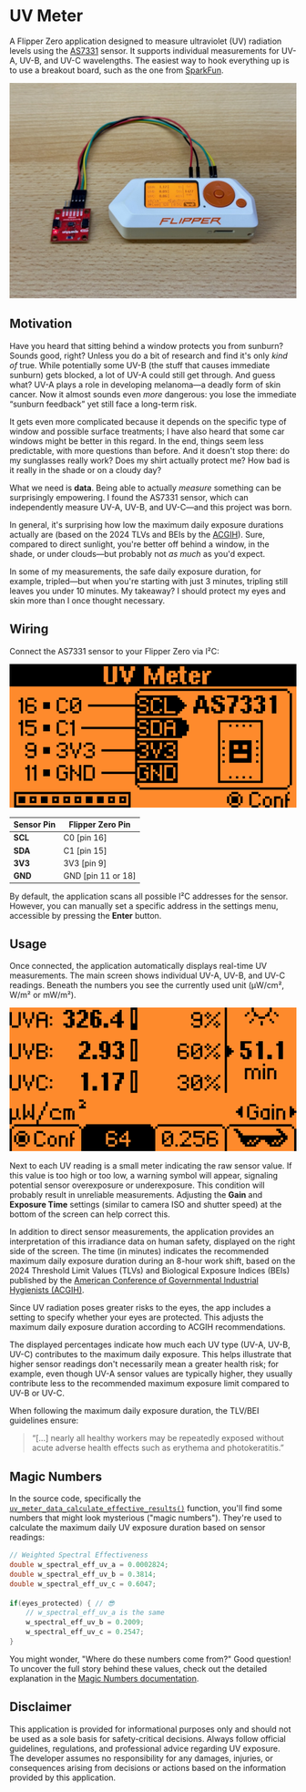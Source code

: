 # UV Meter

A Flipper Zero application designed to measure ultraviolet (UV) radiation levels using the [AS7331](https://ams-osram.com/products/sensor-solutions/ambient-light-color-spectral-proximity-sensors/ams-as7331-spectral-uv-sensor) sensor. It supports individual measurements for UV-A, UV-B, and UV-C wavelengths. The easiest way to hook everything up is to use a breakout board, such as the one from [SparkFun](https://www.sparkfun.com/sparkfun-spectral-uv-sensor-as7331-qwiic.html).

![wiring](images/flipper_with_sensor.jpeg)



## Motivation

Have you heard that sitting behind a window protects you from sunburn? Sounds good, right? Unless you do a bit of research and find it's only *kind of* true. While potentially some UV-B (the stuff that causes immediate sunburn) gets blocked, a lot of UV-A could still get through. And guess what? UV-A plays a role in developing melanoma—a deadly form of skin cancer. Now it almost sounds even *more* dangerous: you lose the immediate “sunburn feedback” yet still face a long-term risk.

It gets even more complicated because it depends on the specific type of window and possible surface treatments; I have also heard that some car windows might be better in this regard. In the end, things seem less predictable, with more questions than before. And it doesn't stop there: do my sunglasses really work? Does my shirt actually protect me? How bad is it really in the shade or on a cloudy day?

What we need is **data**. Being able to actually *measure* something can be surprisingly empowering. I found the AS7331 sensor, which can independently measure UV-A, UV-B, and UV-C—and this project was born.

In general, it's surprising how low the maximum daily exposure durations actually are (based on the 2024 TLVs and BEIs by the [ACGIH](https://en.wikipedia.org/wiki/American_Conference_of_Governmental_Industrial_Hygienists)). Sure, compared to direct sunlight, you're better off behind a window, in the shade, or under clouds—but probably not *as much* as you'd expect.

In some of my measurements, the safe daily exposure duration, for example, tripled—but when you're starting with just 3 minutes, tripling still leaves you under 10 minutes. My takeaway? I should protect my eyes and skin more than I once thought necessary.



## Wiring

Connect the AS7331 sensor to your Flipper Zero via I²C:

![wiring](screenshots/wiring.png)

| Sensor Pin | Flipper Zero Pin   |
|------------|--------------------|
| **SCL**    | C0 [pin 16]        |
| **SDA**    | C1 [pin 15]        |
| **3V3**    | 3V3 [pin 9]        |
| **GND**    | GND [pin 11 or 18] |

By default, the application scans all possible I²C addresses for the sensor. However, you can manually set a specific address in the settings menu, accessible by pressing the **Enter** button.



## Usage

Once connected, the application automatically displays real-time UV measurements. The main screen shows individual UV-A, UV-B, and UV-C readings. Beneath the numbers you see the currently used unit (µW/cm², W/m² or mW/m²).

![wiring](screenshots/data_1.png)

Next to each UV reading is a small meter indicating the raw sensor value. If this value is too high or too low, a warning symbol will appear, signaling potential sensor overexposure or underexposure. This condition will probably result in unreliable measurements. Adjusting the **Gain** and **Exposure Time** settings (similar to camera ISO and shutter speed) at the bottom of the screen can help correct this.

In addition to direct sensor measurements, the application provides an interpretation of this irradiance data on human safety, displayed on the right side of the screen. The time (in minutes) indicates the recommended maximum daily exposure duration during an 8-hour work shift, based on the 2024 Threshold Limit Values (TLVs) and Biological Exposure Indices (BEIs) published by the [American Conference of Governmental Industrial Hygienists (ACGIH)](https://en.wikipedia.org/wiki/American_Conference_of_Governmental_Industrial_Hygienists).

Since UV radiation poses greater risks to the eyes, the app includes a setting to specify whether your eyes are protected. This adjusts the maximum daily exposure duration according to ACGIH recommendations.

The displayed percentages indicate how much each UV type (UV-A, UV-B, UV-C) contributes to the maximum daily exposure. This helps illustrate that higher sensor readings don't necessarily mean a greater health risk; for example, even though UV-A sensor values are typically higher, they usually contribute less to the recommended maximum exposure limit compared to UV-B or UV-C.

When following the maximum daily exposure duration, the TLV/BEI guidelines ensure:

> “[...] nearly all healthy workers may be repeatedly exposed without acute adverse health effects such as erythema and photokeratitis.”



## Magic Numbers

In the source code, specifically the [`uv_meter_data_calculate_effective_results()`](views/uv_meter_data.cpp#L668) function, you'll find some numbers that might look mysterious ("magic numbers"). They're used to calculate the maximum daily UV exposure duration based on sensor readings:

```cpp
// Weighted Spectral Effectiveness
double w_spectral_eff_uv_a = 0.0002824;
double w_spectral_eff_uv_b = 0.3814;
double w_spectral_eff_uv_c = 0.6047;

if(eyes_protected) { // 😎
    // w_spectral_eff_uv_a is the same
    w_spectral_eff_uv_b = 0.2009;
    w_spectral_eff_uv_c = 0.2547;
}
```

You might wonder, "Where do these numbers come from?" Good question! To uncover the full story behind these values, check out the detailed explanation in the [Magic Numbers documentation](magic_numbers/README.md).



## Disclaimer

This application is provided for informational purposes only and should not be used as a sole basis for safety-critical decisions. Always follow official guidelines, regulations, and professional advice regarding UV exposure. The developer assumes no responsibility for any damages, injuries, or consequences arising from decisions or actions based on the information provided by this application.
